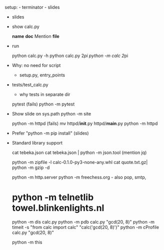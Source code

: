 setup:
    - terminator
    - slides

- slides
- show calc.py

    __name__
    __doc__
    Mention __file__

- run

    python calc.py -h
    python calc.py 2*pi
    python -m calc 2*pi

- Why: no need for script
    - setup.py, entry_points

- tests/test_calc.py
    - why tests in separate dir
    
    pytest (fails)
    python -m pytest

- Show slide on sys.path
    python -m site

    python -m httpd (fails)
    mv httpd/__init__.py httpd/__main__.py
    python -m httpd

- Prefer "python -m pip install" (slides)

- Standard library support
    
    cat tebeka.json
    cat tebeka.json | python -m json.tool
    (mention jq)

    python -m zipfile -l calc-0.1.0-py3-none-any.whl
    cat quote.txt.gz| python -m gzip -d

    python -m http.server
    python -m freechess.org
        - also pop, smtp, 
    # python -m telnetlib towel.blinkenlights.nl

    python -m dis calc.py
    python -m pdb calc.py "gcd(20, 8)"
    python -m timeit -s "from calc import calc" "calc('gcd(20, 8)')"
    python -m cProfile calc.py "gcd(20, 8)"

    python -m this
